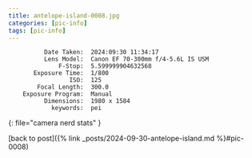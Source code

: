 ```yaml
---
title: antelope-island-0008.jpg
categories: [pic-info]
tags: [pic-info]
---
```


```text
          Date Taken:  2024:09:30 11:34:17
          Lens Model:  Canon EF 70-300mm f/4-5.6L IS USM
              F-Stop:  5.599999904632568
       Exposure Time:  1/800
                 ISO:  125
        Focal Length:  300.0
    Exposure Program:  Manual
          Dimensions:  1980 x 1584
            keywords:  pei
```
{: file="camera nerd stats" }

[back to post]({% link _posts/2024-09-30-antelope-island.md %}#pic-0008)